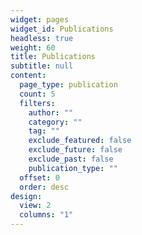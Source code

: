 ```yaml
---
widget: pages
widget_id: Publications
headless: true
weight: 60
title: Publications
subtitle: null
content:
  page_type: publication
  count: 5
  filters:
    author: ""
    category: ""
    tag: ""
    exclude_featured: false
    exclude_future: false
    exclude_past: false
    publication_type: ""
  offset: 0
  order: desc
design:
  view: 2
  columns: "1"
---
```


